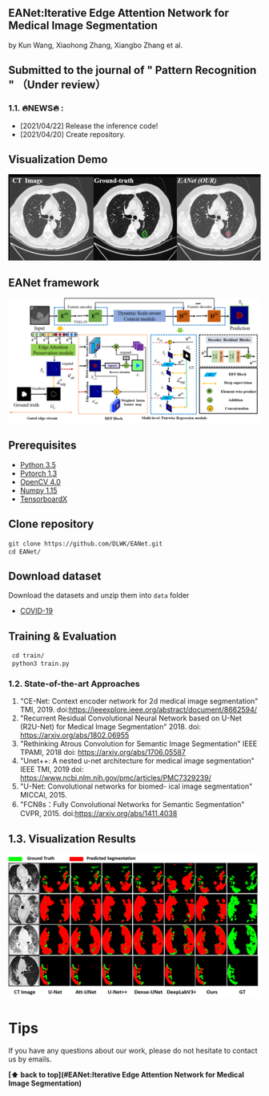 ## EANet:Iterative Edge Attention Network for Medical Image Segmentation 
by Kun Wang, Xiaohong Zhang, Xiangbo Zhang et al.

## Submitted to the journal of " Pattern Recognition " （Under review）
### 1.1. 🔥NEWS🔥 :
- [2021/04/22] Release the inference code!
- [2021/04/20] Create repository.
## Visualization Demo
![gif](./fig/my.gif) 
## EANet framework
![framework](./fig/1.png) 
## Prerequisites
- [Python 3.5](https://www.python.org/)
- [Pytorch 1.3](http://pytorch.org/)
- [OpenCV 4.0](https://opencv.org/)
- [Numpy 1.15](https://numpy.org/)
- [TensorboardX](https://github.com/lanpa/tensorboardX)

## Clone repository
```shell
git clone https://github.com/DLWK/EANet.git
cd EANet/
```
## Download dataset
Download the datasets and unzip them into `data` folder
- [COVID-19](https://medicalsegmentation.com/covid19/)
## Training & Evaluation
```shell
 cd train/
 python3 train.py
```
### 1.2. State-of-the-art Approaches  
1. "CE-Net: Context encoder network for 2d medical image segmentation" TMI, 2019.
doi:https://ieeexplore.ieee.org/abstract/document/8662594/
2. "Recurrent Residual Convolutional Neural Network based on U-Net (R2U-Net) for Medical Image Segmentation" 2018.
doi: https://arxiv.org/abs/1802.06955
3. "Rethinking Atrous Convolution for Semantic Image Segmentation" IEEE TPAMI, 2018
doi: https://arxiv.org/abs/1706.05587
4. "Unet++: A nested u-net architecture for medical image segmentation" IEEE TMI, 2019
doi: https://www.ncbi.nlm.nih.gov/pmc/articles/PMC7329239/
5. "U-Net: Convolutional networks for biomed- ical image segmentation" MICCAI, 2015.
6. "FCN8s：Fully Convolutional Networks for Semantic Segmentation" CVPR, 2015.
doi:https://arxiv.org/abs/1411.4038
## 1.3. Visualization Results
![framework](./fig/covid.png) 
# Tips
If you have any questions about our work, please do not hesitate to contact us by emails.



**[⬆ back to top](#EANet:Iterative Edge Attention Network for Medical Image Segmentation)**
